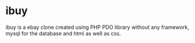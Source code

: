 # ibuy
ibuy is a ebay clone created using PHP PDO library without any framework, mysql for the database and html as well as css.
